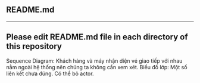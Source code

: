 ## README.md
---
Please edit README.md file in each directory of this repository
---
Sequence Diagram: Khách hàng và máy nhận diện vé giao tiếp với nhau nằm ngoài hệ thống nên chúng ta không cần xem xét.
Biểu đồ lớp: Một số liên kết chưa đúng. Có thể bỏ actor.